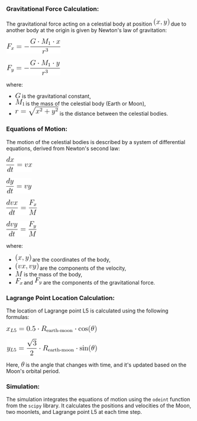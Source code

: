 
### Gravitational Force Calculation:

The gravitational force acting on a celestial body at position ![img.png](../../../equationImages/L5Model/img.png) due to another body at the origin is given by Newton's law of gravitation:

![img_1.png](../../../equationImages/L5Model/img_1.png)

![img_2.png](../../../equationImages/L5Model/img_2.png)

where:
- ![img_3.png](../../../equationImages/L5Model/img_3.png) is the gravitational constant,
- ![img_4.png](../../../equationImages/L5Model/img_4.png) is the mass of the celestial body (Earth or Moon),
- ![img_5.png](../../../equationImages/L5Model/img_5.png) is the distance between the celestial bodies.

### Equations of Motion:

The motion of the celestial bodies is described by a system of differential equations, derived from Newton's second law:

![img_6.png](../../../equationImages/L5Model/img_6.png)

![img_7.png](../../../equationImages/L5Model/img_7.png)

![img_8.png](../../../equationImages/L5Model/img_8.png)

![img_9.png](../../../equationImages/L5Model/img_9.png)

where:
- ![img_10.png](../../../equationImages/L5Model/img_10.png) are the coordinates of the body,
- ![img_11.png](../../../equationImages/L5Model/img_11.png) are the components of the velocity,
- ![img_12.png](../../../equationImages/L5Model/img_12.png) is the mass of the body,
- ![img_14.png](../../../equationImages/L5Model/img_14.png) and ![img_13.png](../../../equationImages/L5Model/img_13.png) are the components of the gravitational force.

### Lagrange Point Location Calculation:

The location of Lagrange point L5 is calculated using the following formulas:

![img_15.png](../../../equationImages/L5Model/img_15.png)

![img_16.png](../../../equationImages/L5Model/img_16.png)

Here, ![img_17.png](../../../equationImages/L5Model/img_17.png) is the angle that changes with time, and it's updated based on the Moon's orbital period.

### Simulation:

The simulation integrates the equations of motion using the `odeint` function from the `scipy` library. It calculates the positions and velocities of the Moon, two moonlets, and Lagrange point L5 at each time step.